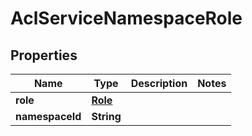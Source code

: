 

# AclServiceNamespaceRole


## Properties

| Name | Type | Description | Notes |
|------------ | ------------- | ------------- | -------------|
|**role** | [**Role**](Role.md) |  |  |
|**namespaceId** | **String** |  |  |




